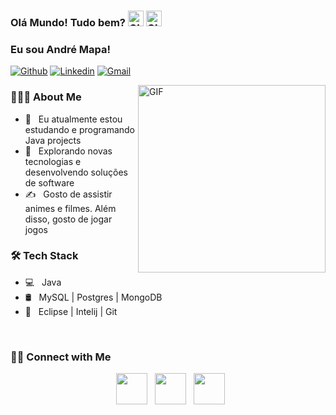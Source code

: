 ### Olá Mundo! Tudo bem? <img alt="GIF" src ="https://github.com/TheDudeThatCode/TheDudeThatCode/blob/master/Assets/Hi.gif" width="25"/>  <img alt= "GIF" src ="https://github.com/TheDudeThatCode/TheDudeThatCode/blob/master/Assets/Earth.gif" width="25"/>  
### Eu sou André Mapa!

[![Github](https://img.shields.io/badge/-Github-000?style=flat&logo=Github&logoColor=white)](https://github.com/AndreMapa)
[![Linkedin](https://img.shields.io/badge/-LinkedIn-blue?style=flat&logo=Linkedin&logoColor=white)](https://www.linkedin.com/in/andré-mapa/)
[![Gmail](https://img.shields.io/badge/-Gmail-c14438?style=flat&logo=Gmail&logoColor=white)](mailtoandreomapa01@gmail.com)

<img align="right" alt="GIF" src="https://github.com/TheDudeThatCode/TheDudeThatCode/blob/master/Assets/Developer.gif" width="300"/>

<h3> 👨🏻‍💻 About Me </h3>

- 🔭 &nbsp; Eu atualmente estou estudando e programando Java projects
- 🤔 &nbsp; Explorando novas tecnologias e desenvolvendo soluções de software
- ✍️ &nbsp; Gosto de assistir animes e filmes. Além disso, gosto de jogar jogos  

<h3>🛠 Tech Stack</h3>

- 💻 &nbsp; Java 
- 🛢 &nbsp; MySQL | Postgres | MongoDB
- 🔧 &nbsp; Eclipse | Intelij | Git

<br>

<h3> 🤝🏻 Connect with Me </h3>

<p align="center"> 
&nbsp; <a href="https://www.instagram.com/mapa_andre/" target="_blank" rel="noopener noreferrer"><img src="https://img.icons8.com/plasticine/100/000000/instagram-new.png" width="50" /></a>  
&nbsp; <a href="https://www.linkedin.com/in/andré-mapa/" target="_blank" rel="noopener noreferrer"><img src="https://img.icons8.com/plasticine/100/000000/linkedin.png" width="50" /></a>
&nbsp; <a href="mailto:andreomapa01@gmail.com" target="_blank" rel="noopener noreferrer"><img src="https://img.icons8.com/plasticine/100/000000/gmail.png"  width="50" /></a>
</p>
